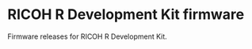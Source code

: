 RICOH R Development Kit firmware
================================

Firmware releases for RICOH R Development Kit.
